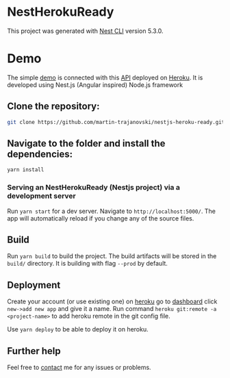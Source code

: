 # NestHerokuReady

This project was generated with [Nest CLI](https://github.com/nestjs/nest-cli) version 5.3.0.

# Demo

The simple [demo](https://angular-nestjs.firebaseapp.com) is connected with this [API](https://github.com/martin-trajanovski/nestjs-heroku-ready) deployed on [Heroku](https://arcane-brushlands-72646.herokuapp.com/). It is developed using Nest.js (Angular inspired) Node.js framework

## Clone the repository:

```bash
git clone https://github.com/martin-trajanovski/nestjs-heroku-ready.git
```

## Navigate to the folder and install the dependencies:

```bash
yarn install
```

### Serving an NestHerokuReady (Nestjs project) via a development server

Run `yarn start` for a dev server. Navigate to `http://localhost:5000/`. The app will automatically reload if you change any of the source files.

## Build

Run `yarn build` to build the project. The build artifacts will be stored in the `build/` directory. It is building with flag `--prod` by default.

## Deployment

Create your account (or use existing one) on [heroku](https://heroku.com) go to [dashboard](https://dashboard.heroku.com) click `new->add new app` and give it a name. Run command `heroku git:remote -a <project-name>` to add heroku remote in the git config file. 

Use `yarn deploy` to be able to deploy it on heroku.

## Further help

Feel free to [contact](mailto:martin.trajanovski@gmail.com) me for any issues or problems.
